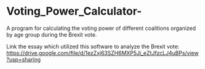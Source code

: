 # Voting_Power_Calculator-

A program for calculating the voting power of different coalitions organized by age group during the Brexit vote.

Link the essay which utilized this software to analyze the Brexit vote: 
https://drive.google.com/file/d/1ezZxj63SZH6MXP5Ji_eZtJfzcLJ4uBPs/view?usp=sharing


